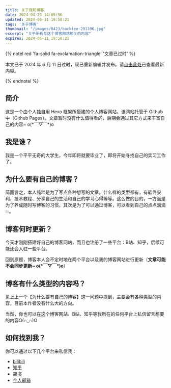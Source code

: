 ```yaml
---
title: 关于我和博客
date: 2024-04-23 14:05:56
updated: 2024-06-11 19:58:21
tags: '关于博客'
thumbnail: "/images/0423/backiee-291396.jpg"
excerpt: "关于所有与这个博客网站相关的内容"
expires: 2024-06-11 19:58:21
---
```


{% notel red 'fa-solid fa-exclamation-triangle' '文章已过时' %}

本文已于 2024 年 6 月 11 日过时，现已重新编辑并发布。请[点击此处](/2024/06/11/关于我的博客/)已查看最新内容。

{% endnotel %}

## 简介

这是一个由个人独自用 Hexo 框架所搭建的个人博客网站。该网站托管于 Github 中（Github Pages）。文章暂时没有什么值得看的，后期会通过其它方式来丰富自己的内容~ o(\*￣▽￣\*)o

## 我是谁？

我是一个平平无奇的大学生，今年即将就要毕业了，即将开始寻找自己的实习工作了。

## 为什么要有自己的博客？

简而言之，本人纯粹是为了写点各种想写的文章。什么样的类型都有，有软件安利、技术教程、分享自己的生活和自己的学习心得等等。这么做的目的，一方面是为了养成随时写博客的习惯，其次是为了可以通过博客，可以看到自己的点点滴滴💧💧。

## 博客何时更新？

今天才刚刚搭建好自己的博客网站，而且也注册了一些平台：B站、知乎，后续可能还会入驻一些平台。

回到原题，博客本人会不定时地在两个平台以及我的博客网站进行更新（**文章可能不会同步更新~ o(\*￣▽￣\*)o**）

## 博客有什么类型的内容吗？

见上上一个【为什么要有自己的博客】这一问题中提到，主要会有各种类型的内容，目前本作者没有什么大的方向。

当然，你也可以在这个博客网站、B站、知乎等我所在的任何平台上私信留言想要的内容O(∩_∩)O

## 如何找到我？

你可以通过以下几个平台来私信我：

- [bilibili](https://space.bilibili.com/1896645285?spm_id_from=333.1007.0.0)
- [知乎](https://www.zhihu.com/people/catisnotfound)
- [简书](https://www.jianshu.com/u/7ef34e5bf13f)
- [个人邮箱](mailto:1636879962@qq.com)
